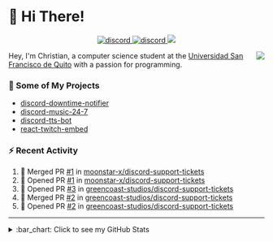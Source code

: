 # :wave: Hi There!

<p align="center">
  <a href="https://discord.gg/mhj3Zsv">
    <img alt="discord" src="https://img.shields.io/discord/730998659008823296.svg?label=&logo=discord&logoColor=ffffff&color=7389D8&labelColor=6A7EC2"/>
  </a>
  <a href="https://twitter.com/moonstar_x99">
    <img alt="discord" src="https://img.shields.io/twitter/follow/moonstar_x99?label=Follow%20Me%21&style=social"/>
  </a>
  <a href="https://badges.pufler.dev">
    <img src="https://badges.pufler.dev/visits/moonstar-x/moonstar-x?style=flat&logo=github">
  </a>
</p>

<img align="right" src="https://media.tenor.com/images/cb8fb20986aac7eef75c8ce6bc3997c0/tenor.gif" />

Hey, I'm Christian, a computer science student at the [Universidad San Francisco de Quito](http://www.usfq.edu.ec/Paginas/Inicio.aspx) with a passion for programming.

### :rocket: Some of My Projects

* [discord-downtime-notifier](https://github.com/moonstar-x/discord-downtime-notifier)
* [discord-music-24-7](https://github.com/moonstar-x/discord-music-24-7)
* [discord-tts-bot](https://github.com/moonstar-x/discord-tts-bot)
* [react-twitch-embed](https://github.com/moonstar-x/react-twitch-embed)

### :zap: Recent Activity

<!--START_SECTION:activity-->
1. 🎉 Merged PR [#1](https://github.com//moonstar-x/discord-support-tickets/pull/1) in [moonstar-x/discord-support-tickets](https://github.com//moonstar-x/discord-support-tickets)
2. 💪 Opened PR [#1](https://github.com//moonstar-x/discord-support-tickets/pull/1) in [moonstar-x/discord-support-tickets](https://github.com//moonstar-x/discord-support-tickets)
3. 💪 Opened PR [#3](https://github.com//greencoast-studios/discord-support-tickets/pull/3) in [greencoast-studios/discord-support-tickets](https://github.com//greencoast-studios/discord-support-tickets)
4. 🎉 Merged PR [#2](https://github.com//greencoast-studios/discord-support-tickets/pull/2) in [greencoast-studios/discord-support-tickets](https://github.com//greencoast-studios/discord-support-tickets)
5. 💪 Opened PR [#2](https://github.com//greencoast-studios/discord-support-tickets/pull/2) in [greencoast-studios/discord-support-tickets](https://github.com//greencoast-studios/discord-support-tickets)
<!--END_SECTION:activity-->

---

<details>
  <summary>
    :bar_chart: Click to see my GitHub Stats
  </summary>
  <p align="center">
    <br>
    <img alt="GitHub Stats" src="https://github-readme-stats.vercel.app/api?username=moonstar-x&count_private=true&show_icons=true&theme=dracula" />
    <br>
    <img alt="GitHub Top Languages" src="https://github-readme-stats.vercel.app/api/top-langs/?username=moonstar-x&layout=compact&theme=dracula" />
  </p>
</details>
